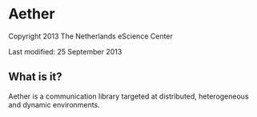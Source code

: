 Aether
======

Copyright 2013 The Netherlands eScience Center

Last modified: 25 September 2013

What is it?
-----------

Aether is a communication library targeted at distributed, 
heterogeneous and dynamic environments. 
